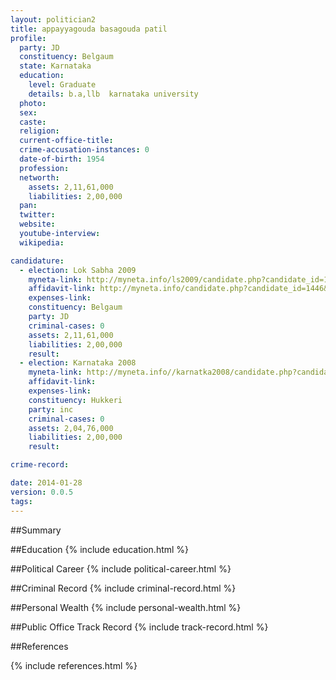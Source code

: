 ```yaml
---
layout: politician2
title: appayyagouda basagouda patil
profile: 
  party: JD
  constituency: Belgaum
  state: Karnataka
  education: 
    level: Graduate
    details: b.a,llb  karnataka university
  photo: 
  sex: 
  caste: 
  religion: 
  current-office-title: 
  crime-accusation-instances: 0
  date-of-birth: 1954
  profession: 
  networth: 
    assets: 2,11,61,000
    liabilities: 2,00,000
  pan: 
  twitter: 
  website: 
  youtube-interview: 
  wikipedia: 

candidature: 
  - election: Lok Sabha 2009
    myneta-link: http://myneta.info/ls2009/candidate.php?candidate_id=1446
    affidavit-link: http://myneta.info/candidate.php?candidate_id=1446&scan=original
    expenses-link: 
    constituency: Belgaum 
    party: JD
    criminal-cases: 0
    assets: 2,11,61,000
    liabilities: 2,00,000
    result:  
  - election: Karnataka 2008
    myneta-link: http://myneta.info//karnatka2008/candidate.php?candidate_id=297
    affidavit-link: 
    expenses-link: 
    constituency: Hukkeri 
    party: inc
    criminal-cases: 0
    assets: 2,04,76,000
    liabilities: 2,00,000
    result:  

crime-record: 

date: 2014-01-28
version: 0.0.5
tags: 
---
```

##Summary


##Education
{% include education.html %}


##Political Career
{% include political-career.html %}


##Criminal Record
{% include criminal-record.html %}


##Personal Wealth
{% include personal-wealth.html %}


##Public Office Track Record
{% include track-record.html %}


##References


{% include references.html %}